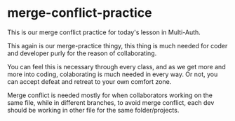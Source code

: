 # merge-conflict-practice
This is our merge conflict practice for today's lesson in Multi-Auth.

This again is our merge-practice thingy, this thing is much needed for coder and developer purly for the reason of collaborating.

You can feel this is necessary through every class, and as we get more and more into coding, colaborating is much needed in every way.
Or not, you can accept defeat and retreat to your own comfort zone.

Merge conflict is needed mostly for when collaborators working on the same file, while in different branches, to avoid merge conflict, each dev should be working in other file for the same folder/projects.
